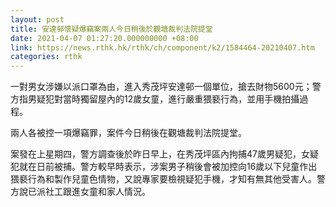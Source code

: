 ```yaml
---
layout: post
title: 安達邨懷疑爆竊案兩人今日稍後於觀塘裁判法院提堂
date: 2021-04-07 01:27:20.000000000 +08:00
link: https://news.rthk.hk/rthk/ch/component/k2/1584464-20210407.htm
categories: rthk
---
```


一對男女涉嫌以派口罩為由，進入秀茂坪安達邨一個單位，搶去財物5600元；警方指男疑犯對當時獨留屋內的12歲女童，進行嚴重猥褻行為，並用手機拍攝過程。

兩人各被控一項爆竊罪，案件今日稍後在觀塘裁判法院提堂。

案發在上星期四，警方調查後於昨日早上，在秀茂坪區內拘捕47歲男疑犯，女疑犯就在日前被捕。警方較早時表示，涉案男子稍後會被加控向16歲以下兒童作出猥褻行為和製作兒童色情物，又說專家要檢視疑犯手機，才知有無其他受害人。警方說已派社工跟進女童和家人情況。
